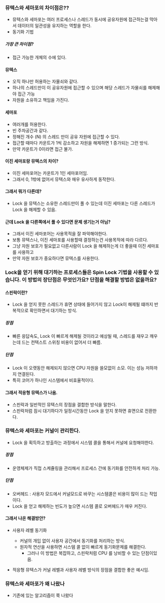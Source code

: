 
### 뮤텍스와 세마포의 차이점은??

- 뮤텍스와 세마포는 여러 프로세스나 스레드가 동시에 공유자원에 접근하는걸 막아서 데이터의 일관성을 유지하는 역할을 한다.
- 동기화 기법

##### 가장 큰 차이점?
- 접근 가능한 개체의 수에 있다. 

#### 뮤텍스

- 오직 하나만 허용하는 자물쇠와 같다.
- 하나의 스레드만이 이 공유자원에 접근할 수 있으며 해당 스레드가 자물쇠를 해제해야 접근 가능
- 자원을 소유하고 책임을 가진다.

#### 세마포

- 여러개를 허용한다.
- 빈 주차공간과 같다.
- 정해진 개수 (N) 의 스레드 만이 공유 자원에 접근할 수 있다.
- 접근할 때마다 카운트가 1씩 감소하고 자원을 해제하면 1 증가되는 그런 방식.
- 만약 카운트가 0이라면 접근 불가. 

#### 이진 세마포랑 뮤텍스의 차이?

- 이진 세마포어는 카운트가 1인 세마포어임.
- 그래서 0, 1밖에 없어서 뮤텍스와 매우 유사하게 동작한다.

#### 그래서 뭐가 다른데?

- Lock 을 뮤텍스는 소유한 스레드만이 풀 수 있는데 이진 세마포는 다른 스레드가 Lock 을 해제할 수 있음. 

#### 근데 Lock 을 다른쪽에서 풀 수 있다면 문제 생기는거 아님?

- 그래서 이진 세마포어는 사용목적을 잘 파악해야한다.
- 보통 뮤텍스나, 이진 세마포를 사용할때 결정하는건 사용목적에 따라 다르다.
- 그냥 자원 보호가 필요없고 다른사람이 Lock 을 해제하는게 더 좋을때 이진 세마포를 사용하고
- 만약 자원 보호가 중요하다면 뮤텍스를 사용한다. 

### Lock을 얻기 위해 대기하는 프로세스들은 Spin Lock 기법을 사용할 수 있습니다. 이 방법의 장단점은 무엇인가요? 단점을 해결할 방법은 없을까요?

#### 스핀락이란?

- Lock 을 얻지 못한 스레드가 휴면 상태에 들어가지 않고 Lock이 해제될 떄까지 반복적으로 확인하면서 대기하는 방식. 

##### 장점

- 빠른 응답속도, Lock 이 빠르게 해제될 것이라고 예상될 때, 스레드를 재우고 깨우는데 드는 컨텍스트 스위칭 비용이 없어서 더 빠름.

##### 단점

- Lock 이 오랫동안 해제되지 않으면 CPU 자원을 쓸모없이 소모. 이는 성능 저하까지 연결된다.
- 특히 코어가 하나인 시스템에서 비효율적이다. 

#### 그래서 적응형 뮤텍스가 나옴.

- 스핀락과 일반적인 뮤텍스의 장점을 결합한 방식을 말한다.
- 스핀락처럼 잠시 대기하다가 일정시간동안 Lock 을 얻지 못하면 휴면으로 전환한다. 


### 뮤텍스와 세마포는 커널이 관리한다.

- Lock 을 획득하고 방출하는 과정에서 시스템 콜을 통해서 커널에 요청해야한다.

##### 장점

- 운영체제가 직접 스케쥴링을 관리해서 프로세스 간에 동기화를 안전하게 처리 가능.

##### 단점

- 오버헤드 : 사용자 모드에서 커널모드로 바꾸는 시스템콜은 비용이 많이 드는 작업이다.
- Lock 을 얻고 해제하는 빈도가 높으면 시스템 콜로 오버헤드가 매우 커진다. 


#### 그래서 나온 해결방안?

- 사용자 레벨 동기화
	- 커널의 개입 없이 사용자 공간에서 동기화를 처리하는 방식.
	- 원자적 연산을 사용하면 시스템 콜 없이 빠르게 동기화문제를 해결한다.
		- 그러나 이 방법은 복잡하고, 스핀락처럼 CPU 를 낭비할 수 있는 단점이있음.

- 적응형 뮤텍스가 커널 레벨과 사용자 레벨 방식의 장점을 결합한 좋은 예시임. 



### 뮤텍스와 세마포가 왜 나왔나

- 기존에 있는 알고리즘이 쭉 나왔다 